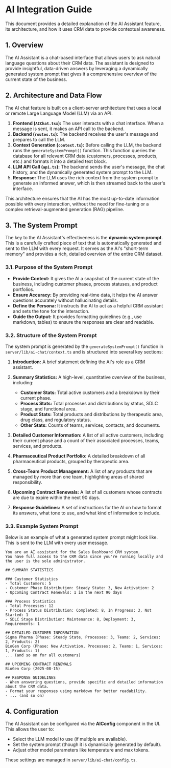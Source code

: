 # AI Integration Guide

This document provides a detailed explanation of the AI Assistant feature, its architecture, and how it uses CRM data to provide contextual awareness.

## 1. Overview

The AI Assistant is a chat-based interface that allows users to ask natural language questions about their CRM data. The assistant is designed to provide insightful, data-driven answers by leveraging a dynamically generated system prompt that gives it a comprehensive overview of the current state of the business.

## 2. Architecture and Data Flow

The AI chat feature is built on a client-server architecture that uses a local or remote Large Language Model (LLM) via an API.

1.  **Frontend (`AIChat.tsx`):** The user interacts with a chat interface. When a message is sent, it makes an API call to the backend.
2.  **Backend (`routes.ts`):** The backend receives the user's message and prepares to call the LLM.
3.  **Context Generation (`context.ts`):** Before calling the LLM, the backend runs the `generateSystemPrompt()` function. This function queries the database for all relevant CRM data (customers, processes, products, etc.) and formats it into a detailed text block.
4.  **LLM API Call (`api.ts`):** The backend sends the user's message, the chat history, and the dynamically generated system prompt to the LLM.
5.  **Response:** The LLM uses the rich context from the system prompt to generate an informed answer, which is then streamed back to the user's interface.

This architecture ensures that the AI has the most up-to-date information possible with every interaction, without the need for fine-tuning or a complex retrieval-augmented generation (RAG) pipeline.

## 3. The System Prompt

The key to the AI Assistant's effectiveness is the **dynamic system prompt**. This is a carefully crafted piece of text that is automatically generated and sent to the LLM with every request. It serves as the AI's "short-term memory" and provides a rich, detailed overview of the entire CRM dataset.

### 3.1. Purpose of the System Prompt

*   **Provide Context:** It gives the AI a snapshot of the current state of the business, including customer phases, process statuses, and product portfolios.
*   **Ensure Accuracy:** By providing real-time data, it helps the AI answer questions accurately without hallucinating details.
*   **Define the Persona:** It instructs the AI to act as a helpful CRM assistant and sets the tone for the interaction.
*   **Guide the Output:** It provides formatting guidelines (e.g., use markdown, tables) to ensure the responses are clear and readable.

### 3.2. Structure of the System Prompt

The system prompt is generated by the `generateSystemPrompt()` function in `server/lib/ai-chat/context.ts` and is structured into several key sections:

1.  **Introduction:** A brief statement defining the AI's role as a CRM assistant.

2.  **Summary Statistics:** A high-level, quantitative overview of the business, including:
    *   **Customer Stats:** Total active customers and a breakdown by their current phase.
    *   **Process Stats:** Total processes and distributions by status, SDLC stage, and functional area.
    *   **Product Stats:** Total products and distributions by therapeutic area, drug class, and regulatory status.
    *   **Other Stats:** Counts of teams, services, contacts, and documents.

3.  **Detailed Customer Information:** A list of all active customers, including their current phase and a count of their associated processes, teams, services, and products.

4.  **Pharmaceutical Product Portfolio:** A detailed breakdown of all pharmaceutical products, grouped by therapeutic area.

5.  **Cross-Team Product Management:** A list of any products that are managed by more than one team, highlighting areas of shared responsibility.

6.  **Upcoming Contract Renewals:** A list of all customers whose contracts are due to expire within the next 90 days.

7.  **Response Guidelines:** A set of instructions for the AI on how to format its answers, what tone to use, and what kind of information to include.

### 3.3. Example System Prompt

Below is an example of what a generated system prompt might look like. This is sent to the LLM with every user message.

```
You are an AI assistant for the Sales Dashboard CRM system.
You have full access to the CRM data since you're running locally and the user is the sole administrator.

## SUMMARY STATISTICS

### Customer Statistics
- Total Customers: 5
- Customer Phase Distribution: Steady State: 3, New Activation: 2
- Upcoming Contract Renewals: 1 in the next 90 days

### Process Statistics
- Total Processes: 12
- Process Status Distribution: Completed: 8, In Progress: 3, Not Started: 1
- SDLC Stage Distribution: Maintenance: 8, Deployment: 3, Requirements: 1

## DETAILED CUSTOMER INFORMATION
Sigma Pharma (Phase: Steady State, Processes: 3, Teams: 2, Services: 2, Products: 2)
BioGen Corp (Phase: New Activation, Processes: 2, Teams: 1, Services: 1, Products: 1)
... (and so on for all customers)

## UPCOMING CONTRACT RENEWALS
BioGen Corp (2025-08-15)

## RESPONSE GUIDELINES
- When answering questions, provide specific and detailed information about the CRM data.
- Format your responses using markdown for better readability.
- ... (and so on)
```

## 4. Configuration

The AI Assistant can be configured via the **AIConfig** component in the UI. This allows the user to:

*   Select the LLM model to use (if multiple are available).
*   Set the system prompt (though it is dynamically generated by default).
*   Adjust other model parameters like temperature and max tokens.

These settings are managed in `server/lib/ai-chat/config.ts`.
